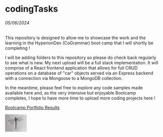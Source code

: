 # codingTasks

<h6>05/06/2024</h6>

This repository is designed to allow me to showcase the work and the learning in the HyperionDev (CoGrammar) boot camp that I will shortly be completing !

I will be adding folders to this repository so please do check back regularly to see what is new. My next upload will be a full stack implementation. It will comprise of a React frontend application that allows for full CRUD operations on a database of "car" objects served via an Express backend with a connection via Mongoose to a MongoDB collection.

In the meantime, please feel free to explore any code samples made available here and, as the very intensive but enjoyable Bootcamp completes, I hope to have more time to upload more coding projects here ! 

[Bootcamp Portfolio Results](https://www.hyperiondev.com/portfolio/AH24020013978/)

<img src="/Images/Dragonfly.jpg" width="14%" alt="Dragonfly">
